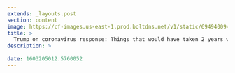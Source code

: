 ```yaml
--- 
extends: _layouts.post 
section: content 
image: https://cf-images.us-east-1.prod.boltdns.net/v1/static/694940094001/3361feac-5e70-4b46-a867-b7d502eac68a/33f3366a-88be-4a1c-9715-f5f3b43138dc/1280x720/match/image.jpg 
title: > 
  Trump on coronavirus response: Things that would have taken 2 years we did in 2 weeks 
description: > 
   
date: 1603205012.5760052 
--- 
```

